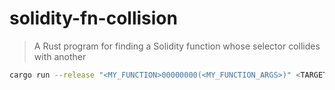 # solidity-fn-collision

> A Rust program for finding a Solidity function whose selector collides with another

```sh
cargo run --release "<MY_FUNCTION>00000000(<MY_FUNCTION_ARGS>)" <TARGET_SELECTOR_IN_HEX>
```
